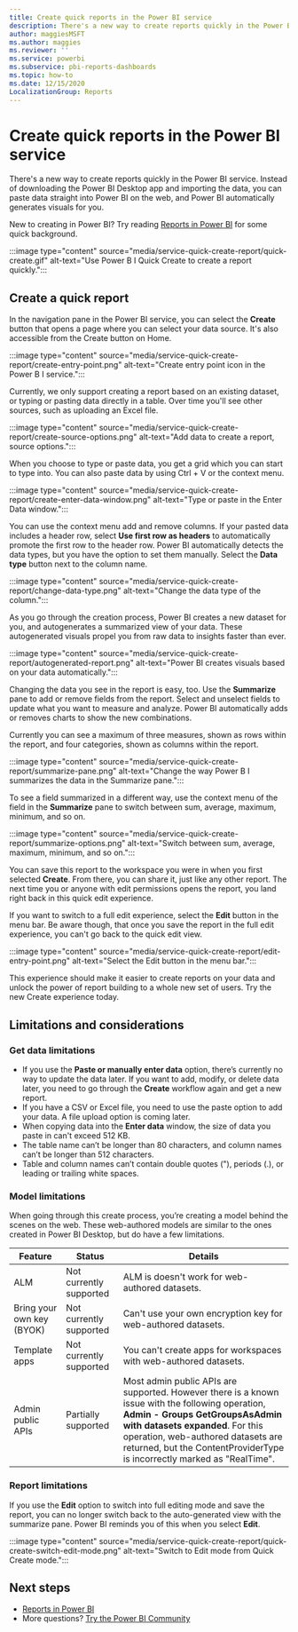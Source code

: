 ```yaml
---
title: Create quick reports in the Power BI service
description: There's a new way to create reports quickly in the Power BI service. Paste data straight into Power BI on the web, and Power BI automatically generates visuals for you.  
author: maggiesMSFT
ms.author: maggies
ms.reviewer: ''
ms.service: powerbi
ms.subservice: pbi-reports-dashboards
ms.topic: how-to
ms.date: 12/15/2020
LocalizationGroup: Reports
---
```

# Create quick reports in the Power BI service 

There's a new way to create reports quickly in the Power BI service. Instead of downloading the Power BI Desktop app and importing the data, you can paste data straight into Power BI on the web, and Power BI automatically generates visuals for you.  

New to creating in Power BI? Try reading [Reports in Power BI](../consumer/end-user-reports.md) for some quick background.

:::image type="content" source="media/service-quick-create-report/quick-create.gif" alt-text="Use Power B I Quick Create to create a report quickly.":::

## Create a quick report
In the navigation pane in the Power BI service, you can select the **Create** button that opens a page where you can select your data source. It's also accessible from the Create button on Home.

:::image type="content" source="media/service-quick-create-report/create-entry-point.png" alt-text="Create entry point icon in the Power B I service."::: 

Currently, we only support creating a report based on an existing dataset, or typing or pasting data directly in a table. Over time you'll see other sources, such as uploading an Excel file.  

:::image type="content" source="media/service-quick-create-report/create-source-options.png" alt-text="Add data to create a report, source options.":::

When you choose to type or paste data, you get a grid which you can start to type into. You can also paste data by using Ctrl + V or the context menu.

:::image type="content" source="media/service-quick-create-report/create-enter-data-window.png" alt-text="Type or paste in the Enter Data window.":::

You can use the context menu add and remove columns. If your pasted data includes a header row, select **Use first row as headers** to automatically promote the first row to the header row. Power BI automatically detects the data types, but you have the option to set them manually. Select the **Data type** button next to the column name. 

:::image type="content" source="media/service-quick-create-report/change-data-type.png" alt-text="Change the data type of the column."::: 

As you go through the creation process, Power BI creates a new dataset for you, and autogenerates a summarized view of your data. These autogenerated visuals propel you from raw data to insights faster than ever.  

:::image type="content" source="media/service-quick-create-report/autogenerated-report.png" alt-text="Power BI creates visuals based on your data automatically.":::

Changing the data you see in the report is easy, too. Use the **Summarize** pane to add or remove fields from the report. Select and unselect fields to update what you want to measure and analyze. Power BI automatically adds or removes charts to show the new combinations.  

Currently you can see a maximum of three measures, shown as rows within the report, and four categories, shown as columns within the report. 

:::image type="content" source="media/service-quick-create-report/summarize-pane.png" alt-text="Change the way Power B I summarizes the data in the Summarize pane.":::

To see a field summarized in a different way, use the context menu of the field in the **Summarize** pane to switch between sum, average, maximum, minimum, and so on. 

:::image type="content" source="media/service-quick-create-report/summarize-options.png" alt-text="Switch between sum, average, maximum, minimum, and so on.":::

You can save this report to the workspace you were in when you first selected **Create**. From there, you can share it, just like any other report. The next time you or anyone with edit permissions opens the report, you land right back in this quick edit experience.  

If you want to switch to a full edit experience, select the **Edit** button in the menu bar. Be aware though, that once you save the report in the full edit experience, you can't go back to the quick edit view.  

:::image type="content" source="media/service-quick-create-report/edit-entry-point.png" alt-text="Select the Edit button in the menu bar.":::

This experience should make it easier to create reports on your data and unlock the power of report building to a whole new set of users. Try the new Create experience today.

## Limitations and considerations

### Get data limitations 

- If you use the **Paste or manually enter data** option, there’s currently no way to update the data later. If you want to add, modify, or delete data later, you need to go through the **Create** workflow again and get a new report.  
- If you have a CSV or Excel file, you need to use the paste option to add your data. A file upload option is coming later. 
- When copying data into the **Enter data** window, the size of data you paste in can't exceed 512 KB. 
- The table name can’t be longer than 80 characters, and column names can’t be longer than 512 characters.  
- Table and column names can’t contain double quotes ("), periods (.), or leading or trailing white spaces.  

### Model limitations

When going through this create process, you’re creating a model behind the scenes on the web. These web-authored models are similar to the ones created in Power BI Desktop, but do have a few limitations.

| Feature | Status  | Details |
|---------|---------|---------|
| ALM | Not currently supported | ALM is doesn't work for web-authored datasets. |
| Bring your own key (BYOK) | Not currently supported | Can't use your own encryption key for web-authored datasets. |
| Template apps | Not currently supported | You can't create apps for workspaces with web-authored datasets. |  
| Admin public APIs | Partially supported | Most admin public APIs are supported. However there is a known issue with the following operation, **Admin - Groups GetGroupsAsAdmin with datasets expanded**. For this operation, web-authored datasets are returned, but the ContentProviderType is incorrectly marked as "RealTime". |

### Report limitations  

If you use the **Edit** option to switch into full editing mode and save the report, you can no longer switch back to the auto-generated view with the summarize pane. Power BI reminds you of this when you select **Edit**.  

:::image type="content" source="media/service-quick-create-report/quick-create-switch-edit-mode.png" alt-text="Switch to Edit mode from Quick Create mode.":::

## Next steps

* [Reports in Power BI](../consumer/end-user-reports.md)
* More questions? [Try the Power BI Community](https://community.powerbi.com/)
